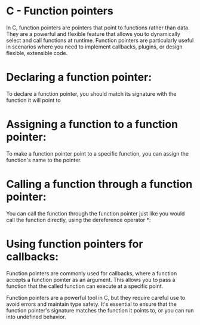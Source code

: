 # C - Function pointers

In C, function pointers are pointers that point to functions rather than data. They are a powerful and flexible feature that allows you to dynamically select and call functions at runtime. Function pointers are particularly useful in scenarios where you need to implement callbacks, plugins, or design flexible, extensible code.

# Declaring a function pointer:
To declare a function pointer, you should match its signature with the function it will point to

# Assigning a function to a function pointer:
To make a function pointer point to a specific function, you can assign the function's name to the pointer.

# Calling a function through a function pointer:
You can call the function through the function pointer just like you would call the function directly, using the dereference operator *:

# Using function pointers for callbacks:
Function pointers are commonly used for callbacks, where a function accepts a function pointer as an argument. This allows you to pass a function that the called function can execute at a specific point.

Function pointers are a powerful tool in C, but they require careful use to avoid errors and maintain type safety. It's essential to ensure that the function pointer's signature matches the function it points to, or you can run into undefined behavior.
